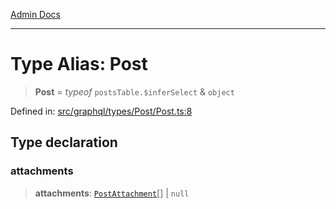 [Admin Docs](/)

***

# Type Alias: Post

> **Post** = *typeof* `postsTable.$inferSelect` & `object`

Defined in: [src/graphql/types/Post/Post.ts:8](https://github.com/PurnenduMIshra129th/talawa-api/blob/6dd1cb0af1891b88aa61534ec8a6180536cd264f/src/graphql/types/Post/Post.ts#L8)

## Type declaration

### attachments

> **attachments**: [`PostAttachment`](../../../PostAttachment/PostAttachment/type-aliases/PostAttachment.md)[] \| `null`

